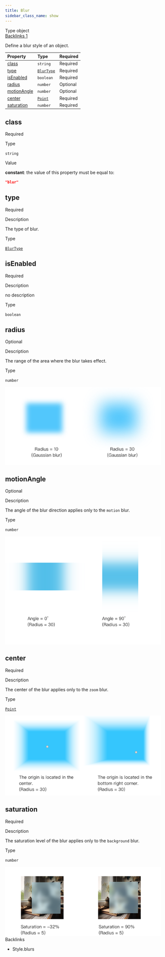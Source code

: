 ```yaml
---
title: Blur
sidebar_class_name: show
---
```


<div className="section-badges">

<div class="badge type">
        <span class="label">Type</span>
        <span class="value">object</span>
      </div>

<a href="#backlinks" class="badge backlinks">
          <span class="label">Backlinks</span>
          <span class="value">1</span>
        </a>

</div>

Define a blur style of an object.

<div className="property-preview">

<div className="property-table">

| Property                    | Type                                          | Required                                            |
| :-------------------------- | :-------------------------------------------- | :-------------------------------------------------- |
| [class](#class)             | `string`                                      | <span className="property-required">Required</span> |
| [type](#type)               | [`BlurType`](/specs/vectorgraphics/blur-type) | <span className="property-required">Required</span> |
| [isEnabled](#isenabled)     | `boolean`                                     | <span className="property-required">Required</span> |
| [radius](#radius)           | `number`                                      | <span className="property-optional">Optional</span> |
| [motionAngle](#motionangle) | `number`                                      | <span className="property-optional">Optional</span> |
| [center](#center)           | [`Point`](/specs/vectorgraphics/point)        | <span className="property-required">Required</span> |
| [saturation](#saturation)   | `number`                                      | <span className="property-required">Required</span> |

</div>

</div>

<div className="property">

<div className="property-heading">

## class

<span className="property-required">Required</span>

</div>

<div className="property-item">

Type

`string`

</div>

<div className="property-item">

Value

<div className="value-description">

**constant**: the value of this property must be equal to:

```json
"blur"
```

</div>

</div>

</div>

<div className="property">

<div className="property-heading">

## type

<span className="property-required">Required</span>

</div>

<div className="property-item">

Description

The type of blur.

</div>

<div className="property-item">

Type

[`BlurType`](/specs/vectorgraphics/blur-type)

</div>

</div>

<div className="property">

<div className="property-heading">

## isEnabled

<span className="property-required">Required</span>

</div>

<div className="property-item">

Description

no description

</div>

<div className="property-item">

Type

`boolean`

</div>

</div>

<div className="property">

<div className="property-heading">

## radius

<span className="property-optional">Optional</span>

</div>

<div className="property-item">

Description

The range of the area where the blur takes effect.

</div>

<div className="property-item">

Type

`number`

</div>

<div className="property-item">

<p></p>

<div className="property-images">

<img src="https://raw.githubusercontent.com/verygoodgraphics/resource/main/img/vector/Blur/radius.png" alt="" />

</div>

</div>

</div>

<div className="property">

<div className="property-heading">

## motionAngle

<span className="property-optional">Optional</span>

</div>

<div className="property-item">

Description

The angle of the blur direction applies only to the `motion` blur.

</div>

<div className="property-item">

Type

`number`

</div>

<div className="property-item">

<p></p>

<div className="property-images">

<img src="https://raw.githubusercontent.com/verygoodgraphics/resource/main/img/vector/Blur/motionAngle.png" alt="" />

</div>

</div>

</div>

<div className="property">

<div className="property-heading">

## center

<span className="property-required">Required</span>

</div>

<div className="property-item">

Description

The center of the blur applies only to the `zoom` blur.

</div>

<div className="property-item">

Type

[`Point`](/specs/vectorgraphics/point)

</div>

<div className="property-item">

<p></p>

<div className="property-images">

<img src="https://raw.githubusercontent.com/verygoodgraphics/resource/main/img/vector/Blur/center.png" alt="" />

</div>

</div>

</div>

<div className="property">

<div className="property-heading">

## saturation

<span className="property-required">Required</span>

</div>

<div className="property-item">

Description

The saturation level of the blur applies only to the `background` blur.

</div>

<div className="property-item">

Type

`number`

</div>

<div className="property-item">

<p></p>

<div className="property-images">

<img src="https://raw.githubusercontent.com/verygoodgraphics/resource/main/img/vector/Blur/saturation.png" alt="" />

</div>

</div>

</div>

<div id="backlinks" className="section-backlinks">

<div className="backlinks-title">Backlinks</div>

<ul className="backlinks-list">

<li className="backlink">
      <Link to='/specs/vectorgraphics/style#blurs'>Style.blurs</Link>
      </li>

</ul>

</div>

